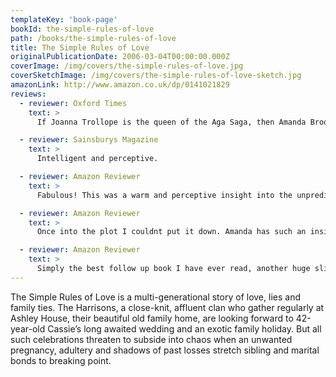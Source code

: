 ```yaml
---
templateKey: 'book-page'
bookId: the-simple-rules-of-love
path: /books/the-simple-rules-of-love
title: The Simple Rules of Love
originalPublicationDate: 2006-03-04T00:00:00.000Z
coverImage: /img/covers/the-simple-rules-of-love.jpg
coverSketchImage: /img/covers/the-simple-rules-of-love-sketch.jpg
amazonLink: http://www.amazon.co.uk/dp/0141021829
reviews:
  - reviewer: Oxford Times
    text: >
      If Joanna Trollope is the queen of the Aga Saga, then Amanda Brookfield must be a strong contender for princess.

  - reviewer: Sainsburys Magazine
    text: >
      Intelligent and perceptive.

  - reviewer: Amazon Reviewer
    text: >
      Fabulous! This was a warm and perceptive insight into the unpredictable ways of family life. I found it both humourous and poignant. I am from a large close-knit family and could certainly relate to the frequent domestic chaos but great support network. Reading this has inspired me to seek out further novels by Amanda.

  - reviewer: Amazon Reviewer
    text: >
      Once into the plot I couldnt put it down. Amanda has such an insight into family relationships and life in general. I feel lost now that the book is finished. Im missing the Harrison family and Ashley House very much! Thank you so much for such a wonderful read, Amanda!

  - reviewer: Amazon Reviewer
    text: >
      Simply the best follow up book I have ever read, another huge slice of Harrison family life that was such compulsive reading in the first book, a complex mixture of every emotion is portrayed in a book that is almost impossible to put down, a brilliant and compelling read, nothing comes close.
---
```


The Simple Rules of Love is a multi-generational story of love, lies and family ties. The Harrisons, a close-knit, affluent clan who gather regularly at Ashley House, their beautiful old family home, are looking forward to 42-year-old Cassie’s long awaited wedding and an exotic family holiday. But all such celebrations threaten to subside into chaos when an unwanted pregnancy, adultery and shadows of past losses stretch sibling and marital bonds to breaking point.
